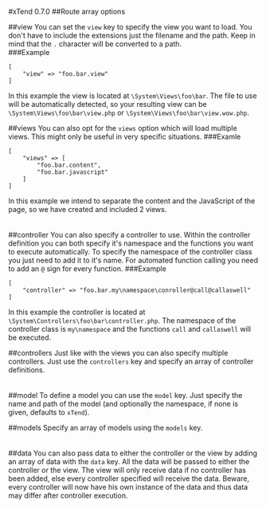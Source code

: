 #xTend 0.7.0
##Route array options

##view
You can set the `view` key to specify the view you want to load. You don't have to include the extensions just the filename and the path. Keep in mind that the `.` character will be converted to a path.  
###Example
```
[
    "view" => "foo.bar.view"
]
```
In this example the view is located at `\System\Views\foo\bar`. The file to use will be automatically detected, so your resulting view can be `\System\Views\foo\bar\view.php` or `\System\Views\foo\bar\view.wow.php`.

##views
You can also opt for the `views` option which will load multiple views. This might only be useful in very specific situations.
###Examle
```
[
    "views" => [
        "foo.bar.content",
        "foo.bar.javascript"
    ]
]
```
In this example we intend to separate the content and the JavaScript of the page, so we have created and included 2 views.  
</br></br>
##controller
You can also specify a controller to use. Within the controller definition you can both specify it's namespace and the functions you want to execute automatically. To specify the namespace of the controller class you just need to add it to it's name. For automated function calling you need to add an `@` sign for every function.
###Example
```
[
    "controller" => "foo.bar.my\namespace\conroller@call@callaswell"
]
```
In this example the controller is located at `\System\Controllers\foo\bar\controller.php`. The namespace of the controller class is `my\namespace` and the functions `call` and `callaswell` will be executed.

##controllers
Just like with the views you can also specify multiple controllers. Just use the `controllers` key and specify an array of controller definitions.  
</br></br>
##model
To define a model you can use the `model` key. Just specify the name and path of the model (and optionally the namespace, if none is given, defaults to `xTend`).  

##models
Specify an array of models using the `models` key.  
</br></br>
##data
You can also pass data to either the controller or the view by adding an array of data with the `data` key. All the data will be passed to either the controller or the view. The view will only receive data if no controller has been added, else every controller specified will receive the data. Beware, every controller will now have his own instance of the data and thus data may differ after controller execution.
